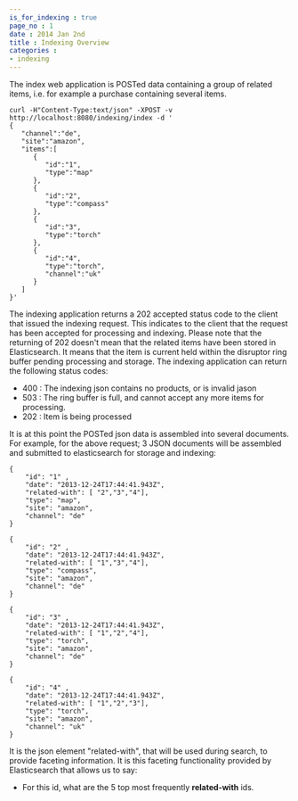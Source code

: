 ```yaml
---
is_for_indexing : true
page_no : 1
date : 2014 Jan 2nd
title : Indexing Overview
categories : 
- indexing
---
```



The index web application is POSTed data containing a group of related items, i.e. for example a purchase containing several items.  

    curl -H"Content-Type:text/json" -XPOST -v http://localhost:8080/indexing/index -d '
    {
       "channel":"de",
       "site":"amazon",
       "items":[
          {
             "id":"1",
             "type":"map"
          },
          {
             "id":"2",
             "type":"compass"
          },
          {
             "id":"3",
             "type":"torch"
          },
          {
             "id":"4",
             "type":"torch",
             "channel":"uk"
          }
       ]
    }'

 
The indexing application returns a 202 accepted status code to the client that issued the indexing request.  This indicates to the client that the request has been accepted for processing and indexing.
Please note that the returning of 202 doesn't mean that the related items have been stored in Elasticsearch.  It means that the item is current held within the disruptor ring buffer pending processing and storage.
The indexing application can return the following status codes:

* 400 : The indexing json contains no products, or is invalid jason
* 503 : The ring buffer is full, and cannot accept any more items for processing.
* 202 : Item is being processed


It is at this point the POSTed json data is assembled into several documents.  For example, for the above request; 3 JSON documents will be assembled and submitted to elasticsearch for storage and indexing:

    {
        "id": "1" ,
        "date": "2013-12-24T17:44:41.943Z",
        "related-with": [ "2","3","4"],
        "type": "map",
        "site": "amazon",
        "channel": "de"
    }

    {
        "id": "2" ,
        "date": "2013-12-24T17:44:41.943Z",
        "related-with": [ "1","3","4"],
        "type": "compass",
        "site": "amazon",
        "channel": "de"
    }

    {
        "id": "3" ,
        "date": "2013-12-24T17:44:41.943Z",
        "related-with": [ "1","2","4"],
        "type": "torch",
        "site": "amazon",
        "channel": "de"
    }
    
    {
        "id": "4" ,
        "date": "2013-12-24T17:44:41.943Z",
        "related-with": [ "1","2","3"],
        "type": "torch",
        "site": "amazon",
        "channel": "uk"
    }

It is the json element "related-with", that will be used during search, to provide faceting information.  It is this faceting functionality provided by Elasticsearch that allows us to say:

* For this id, what are the 5 top most frequently **related-with** ids.